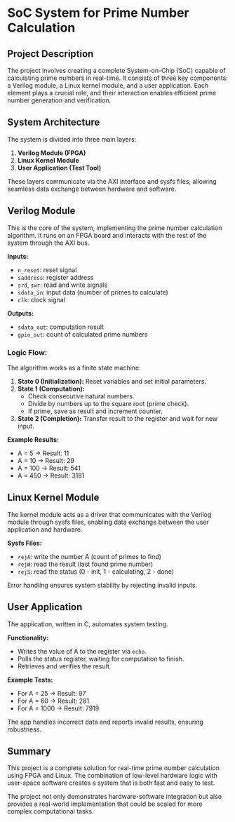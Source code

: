 # SoC System for Prime Number Calculation

## Project Description
The project involves creating a complete System-on-Chip (SoC) capable of calculating prime numbers in real-time. It consists of three key components: a Verilog module, a Linux kernel module, and a user application. Each element plays a crucial role, and their interaction enables efficient prime number generation and verification.

## System Architecture
The system is divided into three main layers:

1. **Verilog Module (FPGA)**
2. **Linux Kernel Module**
3. **User Application (Test Tool)**

These layers communicate via the AXI interface and sysfs files, allowing seamless data exchange between hardware and software.

## Verilog Module
This is the core of the system, implementing the prime number calculation algorithm. It runs on an FPGA board and interacts with the rest of the system through the AXI bus.

**Inputs:**
- `n_reset`: reset signal
- `saddress`: register address
- `srd`, `swr`: read and write signals
- `sdata_in`: input data (number of primes to calculate)
- `clk`: clock signal

**Outputs:**
- `sdata_out`: computation result
- `gpio_out`: count of calculated prime numbers

### Logic Flow:
The algorithm works as a finite state machine:

1. **State 0 (Initialization):** Reset variables and set initial parameters.
2. **State 1 (Computation):**
   - Check consecutive natural numbers.
   - Divide by numbers up to the square root (prime check).
   - If prime, save as result and increment counter.
3. **State 2 (Completion):** Transfer result to the register and wait for new input.

**Example Results:**
- A = 5 → Result: 11
- A = 10 → Result: 29
- A = 100 → Result: 541
- A = 450 → Result: 3181

## Linux Kernel Module
The kernel module acts as a driver that communicates with the Verilog module through sysfs files, enabling data exchange between the user application and hardware.

**Sysfs Files:**
- `rejA`: write the number A (count of primes to find)
- `rejW`: read the result (last found prime number)
- `rejS`: read the status (0 - init, 1 - calculating, 2 - done)

Error handling ensures system stability by rejecting invalid inputs.

## User Application
The application, written in C, automates system testing.

**Functionality:**
- Writes the value of A to the register via `echo`.
- Polls the status register, waiting for computation to finish.
- Retrieves and verifies the result.

**Example Tests:**
- For A = 25 → Result: 97
- For A = 60 → Result: 281
- For A = 1000 → Result: 7919

The app handles incorrect data and reports invalid results, ensuring robustness.

## Summary
This project is a complete solution for real-time prime number calculation using FPGA and Linux. The combination of low-level hardware logic with user-space software creates a system that is both fast and easy to test.

The project not only demonstrates hardware-software integration but also provides a real-world implementation that could be scaled for more complex computational tasks.

